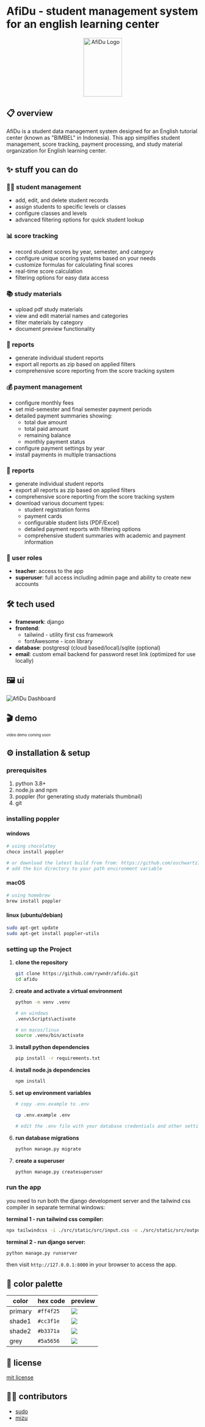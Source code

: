 # AfiDu - student management system for an english learning center

<p align="center">
  <img src="./src/static/images/afidu.png" alt="AfiDu Logo" width="101" height="154" />
</p>

## 📋 overview

AfiDu is a student data management system designed for an English tutorial center (known as "BIMBEL" in Indonesia). This app simplifies student management, score tracking, payment processing, and study material organization for English learning center.

## ✨ stuff you can do

### 👨‍🎓 student management

- add, edit, and delete student records
- assign students to specific levels or classes
- configure classes and levels
- advanced filtering options for quick student lookup

### 📊 score tracking

- record student scores by year, semester, and category
- configure unique scoring systems based on your needs
- customize formulas for calculating final scores
- real-time score calculation
- filtering options for easy data access

### 📚 study materials

- upload pdf study materials
- view and edit material names and categories
- filter materials by category
- document preview functionality

### 📝 reports

- generate individual student reports
- export all reports as zip based on applied filters
- comprehensive score reporting from the score tracking system

### 💰 payment management

- configure monthly fees
- set mid-semester and final semester payment periods
- detailed payment summaries showing:
  - total due amount
  - total paid amount
  - remaining balance
  - monthly payment status
- configure payment settings by year
- install payments in multiple transactions

### 📝 reports

- generate individual student reports
- export all reports as zip based on applied filters
- comprehensive score reporting from the score tracking system
- download various document types:
  - student registration forms
  - payment cards
  - configurable student lists (PDF/Excel)
  - detailed payment reports with filtering options
  - comprehensive student summaries with academic and payment information

### 👥 user roles

- **teacher**: access to the app
- **superuser**: full access including admin page and ability to create new accounts

## 🛠️ tech used

- **framework**: django
- **frontend**:
  - tailwind - utility first css framework
  - fontAwesome - icon library
- **database**: postgresql (cloud based/local)/sqlite (optional)
- **email**: custom email backend for password reset link (optimized for use locally)

## 🖼️ ui

![AfiDu Dashboard](./docs/images/dashboard.png)

## 🎬 demo

<sub><sup>video demo coming soon<sub><sup>

## ⚙️ installation & setup

### prerequisites

1.  python 3.8+
2.  node.js and npm
3.  poppler (for generating study materials thumbnail)
4.  git

### installing poppler

#### windows

```bash
# using chocolatey
choco install poppler

# or download the latest build from from: https://github.com/oschwartz10612/poppler-windows/releases
# add the bin directory to your path environment variable

```

#### macOS

```bash
# using homebrew
brew install poppler

```

#### linux (ubuntu/debian)

```bash
sudo apt-get update
sudo apt-get install poppler-utils
```

### setting up the Project

1.  **clone the repository**

    ```bash
    git clone https://github.com/rywndr/afidu.git
    cd afidu
    ```

2.  **create and activate a virtual environment**

    ```bash
    python -m venv .venv

    # on windows
    .venv\Scripts\activate

    # on macos/linux
    source .venv/bin/activate
    ```

3.  **install python dependencies**

    ```bash
    pip install -r requirements.txt
    ```

4.  **install node.js dependencies**

    ```bash
    npm install
    ```

5.  **set up environment variables**

    ```bash
    # copy .env.example to .env

    cp .env.example .env

    # edit the .env file with your database credentials and other settings
    ```

6.  **run database migrations**

    ```bash
    python manage.py migrate
    ```

7.  **create a superuser**

    ```bash
    python manage.py createsuperuser
    ```

### run the app

you need to run both the django development server and the tailwind css compiler in separate terminal windows:

**terminal 1 - run tailwind css compiler:**

```bash
npx tailwindcss -i ./src/static/src/input.css -o ./src/static/src/output.css --watch
```

**terminal 2 - run django server:**

```bash
python manage.py runserver
```

then visit `http://127.0.0.1:8000` in your browser to access the app.

## 🎨 color palette

| color   | hex code  | preview                                                                               |
| ------- | --------- | ------------------------------------------------------------------------------------- |
| primary | `#ff4f25` | ![](https://img.shields.io/badge/-_-ff4f25?style=flat&labelColor=ff4f25&color=ff4f25) |
| shade1  | `#cc3f1e` | ![](https://img.shields.io/badge/-_-cc3f1e?style=flat&labelColor=cc3f1e&color=cc3f1e) |
| shade2  | `#b3371a` | ![](https://img.shields.io/badge/-_-b3371a?style=flat&labelColor=b3371a&color=b3371a) |
| grey    | `#5a5656` | ![](https://img.shields.io/badge/-_-5a5656?style=flat&labelColor=5a5656&color=5a5656) |

## 📄 license

[mit license](./LICENSE)

## 👨‍💻 contributors

- [sudo](https://github.com/rywndr)
- [mizu](https://github.com/Miizzuuu)
